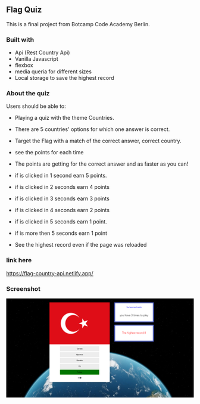 ## Flag Quiz

This is a final project from Botcamp Code Academy Berlin.


### Built with
- Api (Rest Country Api)
- Vanilla Javascript
- flexbox
- media queria for different sizes
- Local storage to save the highest record

### About the quiz

Users should be able to:

- Playing a quiz with the theme Countries.
- There are 5 countries' options for which one answer is correct.
- Target the Flag with a match of the correct answer, correct country.
- see the points for each time
- The points are getting for the correct answer and as faster as you can! 
- if is clicked in 1 second earn 5 points.
- if is clicked in 2 seconds earn 4 points
- if is clicked in 3 seconds earn 3 points
- if is clicked in 4 seconds earn 2 points
- if is clicked in 5 seconds earn 1 point. 
- if is more then 5 seconds earn 1 point

- See the highest record even if the page was reloaded


### link here

https://flag-country-api.netlify.app/

### Screenshot

 ![](./screenshot.jpg)
